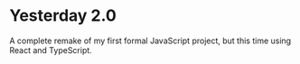 # Yesterday 2.0
A complete remake of my first formal JavaScript project, but this time using React and TypeScript.

